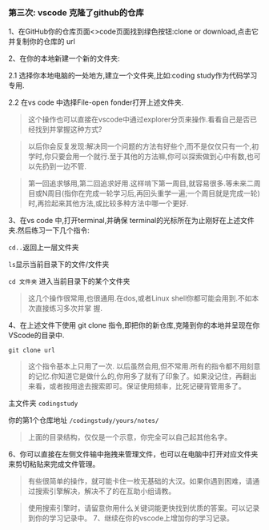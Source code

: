 ### 第三次:  vscode 克隆了github的仓库
1、在GitHub你的仓库页面<>code页面找到绿色按钮:clone or download,点击它并复制你的仓库的 url 

2、在你的本地新建一个新的文件夹:

2.1 选择你本地电脑的一处地方,建立一个文件夹,比如:coding study作为代码学习专用.

2.2 在vs code 中选择File-open fonder打开上述文件夹.

> 这个操作也可以直接在vscode中通过explorer分页来操作.看看自己是否已经找到并掌握这种方式?

> 以后你会反复发现:解决同一个问题的方法有好些个,而不是仅仅只有一个,初学时,你只要会用一个就行.至于其他的方法嘛,你可以探索做到心中有数,也可以先扔到一边不管.

> 第一回追求够用,第二回追求好用.这样啃下第一周目,就容易很多.等未来二周目或N周目(指你在完成一轮学习后,再回头重学一遍;一个周目就是完成一轮)时,再捡起来其他方法,或比较多种方法中哪一个更好.

3、在vs code 中,打开terminal,并确保 terminal的光标所在为止刚好在上述文件夹.然后练习一下几个指令:

`cd..`返回上一层文件夹

`ls`显示当前目录下的文件/文件夹

`cd 文件夹` 进入当前目录下的某个文件夹

> 这几个操作很常用,也很通用.在dos,或者Linux shell你都可能会用到.不如本次直接练习多次并掌
握.

4、在上述文件下使用 git clone 指令,即把你的新仓库,克隆到你的本地并呈现在你VScode的目录中.

`git clone url`


>这个指令基本上只用了一次. 以后虽然会用,但不常用.所有的指令都不用刻意的记忆.你知道它是做什么的,你用多了就有了印象了。如果没记住，再翻出来看，或者按用途去搜索即可。保证使用频率，比死记硬背管用多了。

主文件夹 `codingstudy`

你的第1个仓库地址 `/codingstudy/yours/notes/`

>上面的目录结构，仅仅是一个示意，你完全可以自己起其他名字。

6、你可以直接在左侧文件输中拖拽来管理文件，也可以在电脑中打开对应文件夹来剪切粘贴来完成文件管理。

> 有些很简单的操作，就可能卡住一枚无基础的大汉。如果你遇到困难，请通过搜索引擎解决，解决不了的在互助小组请教。

> 使用搜索引擎时，请留意你用什么关键词能更快找到优质的答案。可以记录到你的学习记录中。
7、继续在你的vscode上增加你的学习记录。


